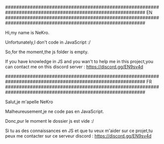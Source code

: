 ###########################################################################################################
EN
###########################################################################################################

Hi,my name is NeKro.



Unfortunately,I don't code in JavaScript :/

So,for the moment,the js folder is empty.

If you have knowledge in JS  and you wan't to help me in this project,you can contact me on this discord server : https://discord.gg/EN9sv4d


###########################################################################################################
FR
###########################################################################################################

Salut,je m'apelle NeKro

Malheureusement,je ne code pas en JavaScript.

Donc,pur le moment le dossier js est vide :/

Si tu as des connaissances en JS et que tu veux m'aider sur ce projet,tu peux me contacter sur ce serveur discord :  https://discord.gg/EN9sv4d
